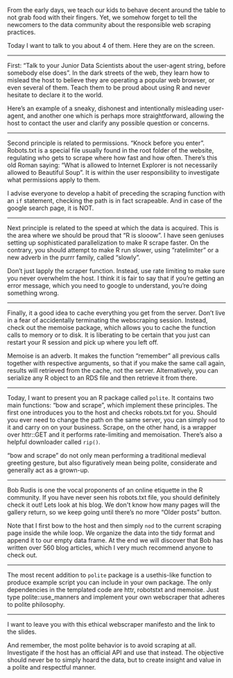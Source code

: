 From the early days, we teach our kids to behave decent around the table to not grab food with their fingers. Yet, we somehow forget to tell the newcomers to the data community about the responsible web scraping practices. 

Today I want to talk to you about 4 of them. Here they are on the screen.

***

First: “Talk to your Junior Data Scientists about the user-agent string, before somebody else does”. In the dark streets of the web, they learn how to mislead the host to believe they are operating a popular web browser, or even several of them. Teach them to be proud about using R and never hesitate to declare it to the world.

Here’s an example of a sneaky, dishonest and intentionally misleading user-agent, and another one which is perhaps more straightforward, allowing the host to contact the user and clarify any possible question or concerns.

***

Second principle is related to permissions. “Knock before you enter”. Robots.txt is a special file usually found in the root folder of the website, regulating who gets to scrape where how fast and how often. There’s this old Roman saying: “What is allowed to Internet Explorer is not necessarily allowed to Beautiful Soup”. It is within the user responsibility to investigate what permissions apply to them. 

I advise everyone to develop a habit of preceding the scraping function with an `if` statement, checking the path is in fact scrapeable. And in case of the google search page, it is NOT.

***

Next principle is related to the speed at which the data is acquired. This is the area where we should be proud that “R is slooow”. I have seen geniuses setting up sophisticated parallelization to make R scrape faster. On the contrary,  you should attempt to make R run slower, using “ratelimiter” or a new adverb in the purrr family, called “slowly”.

Don’t just lapply the scraper function. Instead, use rate limiting to make sure you never overwhelm the host. I think it is fair to say that if you’re getting an error message, which you need to google to understand, you’re doing something wrong.

***

Finally, it a good idea to cache everything you get from the server. Don’t live in a fear of accidentally terminating the webscraping session. Instead, check out the memoise package, which allows you to cache the function calls to memory or to disk. It is liberating to be certain that you just can restart your R session and pick up where you left off.

Memoise is an adverb. It makes the function “remember” all previous calls together with respective arguments, so that if you make the same call again, results will retrieved from the cache, not the  server. Alternatively, you can serialize any R object to an RDS file and then retrieve it from there.

***

Today, I want to present you an R package called `polite`. It contains two main functions: “bow and scrape”, which implement these principles. The first one introduces you to the host and checks robots.txt for you. Should you ever need to change the path on the same server, you can simply `nod` to it and carry on on your business. Scrape, on the other hand, is a wrapper over httr::GET and it performs rate-limiting and memoisation. There’s also a helpful downloader called `rip()`.

“bow and scrape” do not only mean performing a traditional medieval greeting gesture, but also figuratively mean being polite, considerate and generally act as a grown-up.

***

Bob Rudis is one the vocal proponents of an online etiquette in the R community. If you have never seen his robots.txt file, you should definitely check it out! Lets look at his blog. We don't know how many pages will the gallery return, so we keep going until there’s no more “Older posts” button. 

Note that I first bow to the host and then simply `nod` to the current scraping page inside the while loop. We organize the data into the tidy format and append it to our empty data frame. At the end we will discover that Bob has written over 560 blog articles, which I very much recommend anyone to check out.

***

The most recent addition to `polite` package is a usethis-like function to produce example script you can include in your own package. The only dependencies in the templated code are httr, robotstxt and memoise. Just type polite::use_manners and implement your own webscraper that adheres to polite philosophy. 

***

I want to leave you with this ethical webscraper manifesto and the link to the slides. 

And remember, the most polite behavior is to avoid scraping at all. Investigate if the host has an official API and use that instead. The objective should never be to simply hoard the data, but to create insight and value in a polite and respectful manner.
